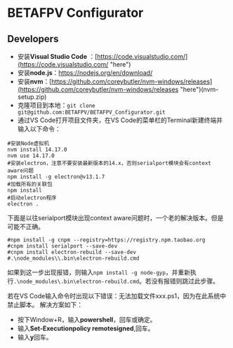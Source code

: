 # BETAFPV Configurator

## Developers
- 安装**Visual Studio Code** ：[https://code.visualstudio.com/](https://code.visualstudio.com/ "here")
- 安装**node.js**：https://nodejs.org/en/download/
- 安装**nvm**：[https://github.com/coreybutler/nvm-windows/releases](https://github.com/coreybutler/nvm-windows/releases "here")(nvm-setup.zip)
- 克隆项目到本地：`git clone git@github.com:BETAFPV/BETAFPV_Configurator.git`
- 通过VS Code打开项目文件夹，在VS Code的菜单栏的Terminal新建终端并输入以下命令：
```
#安装Node虚拟机
nvm install 14.17.0     
nvm use 14.17.0
#安装electron，注意不要安装最新版本的14.x，否则serialport模块会有context aware问题
npm install -g electron@v13.1.7
#加载所有的关联包
npm install
#启动electron程序
electron .
```

下面是以往serialport模块出现context aware问题时，一个老的解决版本。但是可能不正确。
```
#npm install -g cnpm --registry=https://registry.npm.taobao.org
#cnpm install serialport --save-dev
#cnpm install electron-rebuild --save-dev 
#.\node_modules\\.bin\electron-rebuild.cmd
```
如果到这一步出现报错，则输入`npm install -g node-gyp`，并重新执行`.\node_modules\.bin\electron-rebuild.cmd`。若没有报错则跳过此步骤。

若在VS Code输入命令时出现以下错误：无法加载文件xxx.ps1，因为在此系统中禁止脚本。 解决方案如下：
- 按下Window+R，输入**powershell**，回车或确定。
- 输入**Set-Executionpolicy remotesigned**,回车。
- 输入**y**回车。

